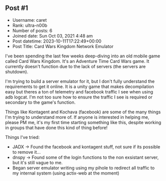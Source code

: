 ## Post #1
- Username: caret
- Rank: ultra-n00b
- Number of posts: 6
- Joined date: Sun Oct 03, 2021 4:48 am
- Post datetime: 2023-10-11T17:22:49+00:00
- Post Title: Card Wars Kingdom Network Emulator

I've been spending the last few weeks deep-diving into an old mobile game called Card Wars Kingdom. It's an Adventure Time Card Wars game. It currently doesn't function due to the lack of servers (the servers are shutdown).

I'm trying to build a server emulator for it, but I don't fully understand the requirements to get it online. It is a unity game that makes decompilation easy but theres a ton of telemetry and facebook traffic I see when using adb logcat. I'm not too sure how to ensure the traffic I see is required or secondary to the game's function. 

Things like Kontagent and Kochava (facebook) are some of the many things I'm trying to understand more of. If anyone is interested in helping me, please PM me, it's my first time starting something like this, despite working in groups that have done this kind of thing before!

Things I've tried:
- JADX -> Found the facebook and kontagent stuff, not sure if its possible to remove it...
- dnspy -> Found some of the login functions to the non exsistant server, but it's still vague to me.
- Began server emulator writing using my pihole to redirect all traffic to my internal system (using actix-web at the moment)
